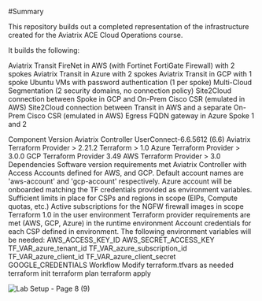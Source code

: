 #Summary

This repository builds out a completed representation of the infrastructure created for the Aviatrix ACE Cloud Operations course.

It builds the following:

Aviatrix Transit FireNet in AWS (with Fortinet FortiGate Firewall) with 2 spokes
Aviatrix Transit in Azure with 2 spokes
Aviatrix Transit in GCP with 1 spoke
Ubuntu VMs with password authentication (1 per spoke)
Multi-Cloud Segmentation (2 security domains, no connection policy)
Site2Cloud connection between Spoke in GCP and On-Prem Cisco CSR (emulated in AWS)
Site2Cloud connection between Transit in AWS and a separate On-Prem Cisco CSR (emulated in AWS)
Egress FQDN gateway in Azure Spoke 1 and 2

Component	Version
Aviatrix Controller	UserConnect-6.6.5612 (6.6)
Aviatrix Terraform Provider	> 2.21.2
Terraform	> 1.0
Azure Terraform Provider	> 3.0.0
GCP Terraform Provider	3.49
AWS Terraform Provider	> 3.0
Dependencies
Software version requirements met
Aviatrix Controller with Access Accounts defined for AWS, and GCP. Default account names are 'aws-account' and 'gcp-account' respectively.
Azure account will be onboarded matching the TF credentials provided as environment variables.
Sufficient limits in place for CSPs and regions in scope (EIPs, Compute quotas, etc.)
Active subscriptions for the NGFW firewall images in scope
Terraform 1.0 in the user environment
Terraform provider requirements are met (AWS, GCP, Azure) in the runtime environment
Account credentials for each CSP defined in environment. The following environment variables will be needed:
AWS_ACCESS_KEY_ID
AWS_SECRET_ACCESS_KEY
TF_VAR_azure_tenant_id
TF_VAR_azure_subscription_id
TF_VAR_azure_client_id
TF_VAR_azure_client_secret
GOOGLE_CREDENTIALS
Workflow
Modify terraform.tfvars as needed
terraform init
terraform plan
terraform apply

![Lab Setup - Page 8 (9)](https://user-images.githubusercontent.com/16576150/171320244-84c8af17-88f6-491f-b304-a6c58ce2413f.png)
